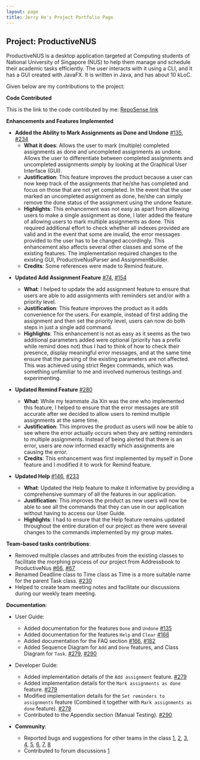 ```yaml
---
layout: page
title: Jerry Ho's Project Portfolio Page
---
```


## Project: ProductiveNUS

ProductiveNUS is a desktop application targeted at Computing students of National University of Singapore (NUS) to help them manage and schedule their academic tasks efficiently. The user interacts with it using a CLI, and it has a GUI created with JavaFX. It is written in Java, and has about 10 kLoC.

Given below are my contributions to the project:

**Code Contributed**

This is the link to the code contributed by me: [RepoSense link](https://nus-cs2103-ay2021s1.github.io/tp-dashboard/#breakdown=true&search=printinghelloworld)

**Enhancements and Features Implemented**

* **Added the Ability to Mark Assignments as Done and Undone** [\#135](https://github.com/AY2021S1-CS2103T-F11-3/tp/pull/135), [\#234](https://github.com/AY2021S1-CS2103T-F11-3/tp/pull/234)
    * **What it does**: Allows the user to mark (multiple) completed assignments as done and uncompleted assignments as undone. Allows the user to differentiate between completed assignments and uncompleted assignments simply by looking at the Graphical User Interface (GUI). 
    * **Justification**: This feature improves the product because a user can now keep track of the assignments that he/she has completed and focus on those that are not yet completed. In the event that the user marked an uncompleted assignment as done, he/she can simply remove the done status of the assignment using the undone feature.
    * **Highlights**: This enhancement was not easy as apart from allowing users to make a single assignment as done, I later added the feature of allowing users to mark multiple assignments as done. This required additional effort to check whether all indexes provided are valid and in the event that some are invalid, the error messages provided to the user has to be changed accordingly. 
    This enhancement also affects several other classes and some of the existing features. The implementation required changes to the existing GUI, ProductiveNusParser and AssignmentBuilder.
    * **Credits**: Some references were made to Remind feature.

<div style="page-break-after: always;"></div>

* **Updated Add Assignment Feature** [\#74](https://github.com/AY2021S1-CS2103T-F11-3/tp/pull/74), [\#154](https://github.com/AY2021S1-CS2103T-F11-3/tp/pull/154)
    * **What**: I helped to update the add assignment feature to ensure that users are able to add assignments with reminders set and/or with a priority level. 
    * **Justification**: This feature improves the product as it adds convenience for the users. For example, instead of first adding the assignment and then set the priority level, users can now do both steps in just a single add command.
    * **Highlights**: This enhancement is not as easy as it seems as the two additional parameters added were optional (priority has a prefix while remind does not) thus I had to think of how to check their presence, display meaningful error messages, and at the same time ensure that the parsing of the existing parameters are not affected.
  This was achieved using strict Regex commands, which was something unfamiliar to me and involved numerous testings and experimenting.     
  

* **Updated Remind Feature** [\#280](https://github.com/AY2021S1-CS2103T-F11-3/tp/pull/280)
    * **What**: While my teammate Jia Xin was the one who implemented this feature, I helped to ensure that the error messages are still accurate after we decided to allow users to remind multiple assignments at the same time.
    * **Justification**: This improves the product as users will now be able to see where the error actually occurs when they are setting reminders to multiple assignments. Instead of being alerted that there is an error, users are now informed exactly which assignments are causing the error.
    * **Credits**: This enhancement was first implemented by myself in Done feature and I modified it to work for Remind feature.  
    
    
* **Updated Help** [\#146](https://github.com/AY2021S1-CS2103T-F11-3/tp/pull/146), [\#233](https://github.com/AY2021S1-CS2103T-F11-3/tp/pull/233)
    * **What**: Updated the Help feature to make it informative by providing a comprehensive summary of all the features in our application.
    * **Justification**: This improves the product as new users will now be able to see all the commands that they can use in our application without having to access our User Guide. 
    * **Highlights**: I had to ensure that the Help feature remains updated throughout the entire duration of our project as there were several changes to the commands implemented by my group mates.


**Team-based tasks contributions**:
  * Removed multiple classes and attributes from the existing classes to facilitate the morphing process of our project from Addressbook to ProductiveNus [\#66](https://github.com/AY2021S1-CS2103T-F11-3/tp/pull/66), [\#67](https://github.com/AY2021S1-CS2103T-F11-3/tp/pull/67)
  * Renamed Deadline class to Time class as Time is a more suitable name for the parent Task class. [\#230](https://github.com/AY2021S1-CS2103T-F11-3/tp/pull/230)
  * Helped to create team meeting notes and facilitate our discussions during our weekly team meeting. 

<div style="page-break-after: always;"></div>

**Documentation**:
  * User Guide:
    * Added documentation for the features `Done` and `Undone` [\#135](https://github.com/AY2021S1-CS2103T-F11-3/tp/pull/135)
    * Added documentation for the features `Help` and `Clear` [\#166](https://github.com/AY2021S1-CS2103T-F11-3/tp/pull/166)
    * Added documentation for the FAQ section [\#166](https://github.com/AY2021S1-CS2103T-F11-3/tp/pull/166), [\#182](https://github.com/AY2021S1-CS2103T-F11-3/tp/pull/182)
    * Added Sequence Diagram for `Add` and `Done` features, and Class Diagram for `Task`. [\#279](https://github.com/AY2021S1-CS2103T-F11-3/tp/pull/279), [\#290](https://github.com/AY2021S1-CS2103T-F11-3/tp/pull/290)
    
  * Developer Guide:
    * Added implementation details of the `Add assignment` feature. [\#279](https://github.com/AY2021S1-CS2103T-F11-3/tp/pull/279)
    * Added implementation details for the `Mark assignments as done` feature. [\#279](https://github.com/AY2021S1-CS2103T-F11-3/tp/pull/279)
    * Modified implementation details for the `Set reminders to assignments` feature (Combined it together with `Mark assignments as done` feature). [\#279](https://github.com/AY2021S1-CS2103T-F11-3/tp/pull/279)
    * Contributed to the Appendix section (Manual Testing). [\#290](https://github.com/AY2021S1-CS2103T-F11-3/tp/pull/290)

* **Community**:
  * Reported bugs and suggestions for other teams in the class [1](https://github.com/AY2021S1-CS2103T-W10-1/tp/issues/223), [2](https://github.com/AY2021S1-CS2103T-W10-1/tp/issues/222), [3](https://github.com/AY2021S1-CS2103T-W10-1/tp/issues/217), [4](https://github.com/AY2021S1-CS2103T-W10-1/tp/issues/219), [5](https://github.com/AY2021S1-CS2103T-W10-1/tp/issues/220), [6](https://github.com/AY2021S1-CS2103T-W10-1/tp/issues/221), [7](https://github.com/AY2021S1-CS2103T-W10-1/tp/issues/216), [8](https://github.com/AY2021S1-CS2103T-W10-1/tp/issues/218)
  * Contributed to forum discussions [1](https://github.com/nus-cs2103-AY2021S1/forum/issues/359)

